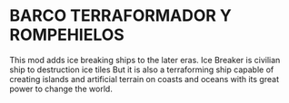 # BARCO TERRAFORMADOR Y ROMPEHIELOS
This mod adds ice breaking ships to the later eras. Ice Breaker is civilian ship to destruction ice tiles
 But it is also a terraforming ship capable of creating islands and artificial terrain on coasts and oceans with its great power to change the world. 
